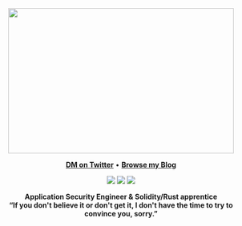<div align="center">
<img src="https://github.com/0xEval/0xeval/blob/master/banner.gif" width=450px height=291px/>
</div>

<p align="center">
<b><a href="https://twitter.com/0xeval">DM on Twitter</a></b>
•
<b><a href="https://0xeval.netlify.app">Browse my Blog</a></b>
</p>

<p align="center">
<img src="https://img.shields.io/badge/rust-%23000000.svg?&style=for-the-badge&logo=rust&logoColor=white"/>
<img src="https://img.shields.io/badge/Solidity-e6e6e6?style=for-the-badge&logo=solidity&logoColor=black"/>
<img src="https://img.shields.io/badge/neovim-%2357A143.svg?&style=for-the-badge&logo=neovim&logoColor=white"/>
</p>

<div align='center'>
<b>Application Security Engineer & Solidity/Rust apprentice</b><br>
<b>“If you don't believe it or don't get it, I don't have the time to try to convince you, sorry.”</b>
</div>
